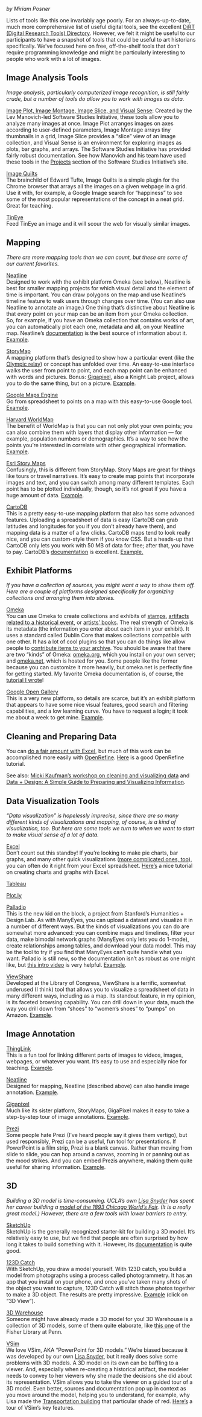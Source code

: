 *by Miriam Posner*

Lists of tools like this one invariably age poorly. For an
always-up-to-date, much more comprehensive list of useful digital tools,
see the excellent [DiRT (Digital Research Tools)
Directory](http://dirtdirectory.org/). However, we felt it might be
useful to our participants to have a snapshot of tools that could be
useful to art historians specifically. We’ve focused here on free,
off-the-shelf tools that don’t require programming knowledge and might
be particularly interesting to people who work with a lot of images.

Image Analysis Tools
--------------------

*Image analysis, particularly computerized image recognition, is still
fairly crude, but a number of tools do allow you to work with images as
data.*

[Image Plot, Image Montage, Image Slice, and Visual
Sense](http://lab.softwarestudies.com/p/software-for-digital-humanities.html):
Created by the Lev Manovich-led Software Studies Initiative, these tools
allow you to analyze many images at once. Image Plot arranges images on
axes according to user-defined parameters, Image Montage arrays tiny
thumbnails in a grid, Image Slice provides a “slice” view of an image
collection, and Visual Sense is an environment for exploring images as
plots, bar graphs, and arrays. The Software Studies Initiative has
provided fairly robust documentation. See how Manovich and his team have
used these tools in the
[Projects](http://lab.softwarestudies.com/p/research_14.html) section of
the Software Studies Initiative’s site.

[Image Quilts](http://imagequilts.com/)\
The brainchild of Edward Tufte, Image Quilts is a simple plugin for the
Chrome browser that arrays all the images on a given webpage in a grid.
Use it with, for example, a Google Image search for “happiness” to see
some of the most popular representations of the concept in a neat grid.
Great for teaching.

[TinEye](https://www.tineye.com/)\
Feed TinEye an image and it will scour the web for visually similar
images.

Mapping
-------

*There are more mapping tools than we can count, but these are some of
our current favorites.*

[Neatline](http://neatline.org/)\
Designed to work with the exhibit platform Omeka (see below), Neatline
is best for smaller mapping projects for which visual detail and the
element of time is important. You can draw polygons on the map and use
Neatline’s timeline feature to walk users through changes over time.
(You can also use Neatline to annotate an image.) One thing that’s
distinctive about Neatline is that every point on your map can be an
item from your Omeka collection. So, for example, if you have an Omeka
collection that contains works of art, you can automatically plot each
one, metadata and all, on your Neatline map. Neatline’s
[documentation](http://docs.neatline.org/) is the best source of
information about it.
[Example](http://ibnjubayr.lib.virginia.edu/view-exhibits).

[StoryMap](http://storymap.knightlab.com/)\
A mapping platform that’s designed to show how a particular event (like
the [Olympic
relay](http://storymap.knightlab.com/examples/sochi-2014-olympic-torch-relay.html))
or concept has unfolded over time. An easy-to-use interface walks the
user from point to point, and each map point can be enhanced with words
and pictures. Bonus:
[Gigapixel](http://storymap.knightlab.com/gigapixel.html), also a Knight
Lab project, allows you to do the same thing, but on a picture.
[Example](http://nps.maps.arcgis.com/apps/MapTour/index.html?appid=ed4298bcae2d48cc905a3491c16ca417&webmap=ea9fad7f1d6148a8bf5afc44c3662ae0).

[Google Maps Engine](https://mapsengine.google.com/map/)\
Go from spreadsheet to points on a map with this easy-to-use Google
tool.
[Example](https://mapsengine.google.com/map/embed?mid=zhuiTwVccKcw.kWvH6mZ0TfQI).

[Harvard WorldMap](http://worldmap.harvard.edu/)\
The benefit of WorldMap is that you can not only plot your own points;
you can also combine them with layers that display other information —
for example, population numbers or demographics. It’s a way to see how
the points you’re interested in correlate with other geographical
information. [Example](http://worldmap.harvard.edu/digitalJC/).

[Esri Story Maps](http://storymaps.arcgis.com/en/)\
Confusingly, this is different from StoryMap. Story Maps are great for
things like tours or travel narratives. It’s easy to create map points
that incorporate images and text, and you can switch among many
different templates. Each point has to be plotted individually, though,
so it’s not great if you have a huge amount of data.
[Example](http://story.maps.arcgis.com/apps/MapTour/?appid=d5b2c90d8a53466f9c3efb0f25d13325).

[CartoDB](http://cartodb.com/)\
This is a pretty easy-to-use mapping platform that also has some
advanced features. Uploading a spreadsheet of data is easy (CartoDB can
grab latitudes and longitudes for you if you don’t already have them),
and mapping data is a matter of a few clicks. CartoDB maps tend to look
really nice, and you can custom-style them if you know CSS. But a
heads-up that CartoDB only lets you work with 50 MB of data for free;
after that, you have to pay. CartoDB’s
[documentation](http://cartodb.com/docs) is excellent.
[Example.](http://www.afdc.energy.gov/locator/stations/)

Exhibit Platforms
-----------------

*If you have a collection of sources, you might want a way to show them
off. Here are a couple of platforms designed specifically for organizing
collections and arranging them into stories.*

[Omeka](http://omeka.org/)\
You can use Omeka to create collections and exhibits of
[stamps](http://blacksonstamp.omeka.net/), [artifacts related to a
historical
event](http://scarc.library.oregonstate.edu/omeka/exhibits/show/atomic),
or [artists’
books](http://marbl-omeka.library.emory.edu/marbl/exhibits/show/artistsbooksshowcase).
The real strength of Omeka is its metadata (the information you enter
about each item in your exhibit). It uses a standard called Dublin Core
that makes collections compatible with one other. It has a lot of cool
plugins so that you can do things like allow people to [contribute items
to your archive](http://omeka.org/codex/Plugins/Contribution). You
should be aware that there are two “kinds” of Omeka:
[omeka.org](http://omeka.org/), which you install on your own server;
and [omeka.net](http://www.omeka.net/), which is hosted for you. Some
people like the former because you can customize it more heavily, but
omeka.net is perfectly fine for getting started. My favorite Omeka
documentation is, of course, the [tutorial I
wrote](http://programminghistorian.org/lessons/up-and-running-with-omeka)!

[Google Open Gallery](http://www.google.com/opengallery)\
This is a very new platform, so details are scarce, but it’s an exhibit
platform that appears to have some nice visual features, good search and
filtering capabilities, and a low learning curve. You have to request a
login; it took me about a week to get mine.
[Example](http://belgian-comic-strip-center.culturalspot.org/home).

Cleaning and Preparing Data
---------------------------

You can [do a fair amount with
Excel](http://schoolofdata.org/handbook/recipes/cleaning-data-with-spreadsheets/),
but much of this work can be accomplished more easily with
[OpenRefine](http://openrefine.org/).
[Here](http://www.meanboyfriend.com/overdue_ideas/wp-content/uploads/2014/11/Introduction-to-OpenRefine-handout-CC-BY.pdf)
is a good OpenRefine tutorial.

See also: [Micki Kaufman’s workshop on cleaning and visualizing
data](http://www.mickikaufman.com/dfw-tools/) and [Data + Design: A
Simple Guide to Preparing and Visualizing
Information](https://infoactive.co/data-design).

Data Visualization Tools
------------------------

*“Data visualization” is hopelessly imprecise, since there are so many
different kinds of visualizations and mapping, of course, is a kind of
visualization, too. But here are some tools we turn to when we want to
start to make visual sense of a lot of data.*

[Excel](http://office.microsoft.com/en-us/excel/)\
Don’t count out this standby! If you’re looking to make pie charts, bar
graphs, and many other quick visualizations ([more complicated ones,
too](http://www.excelcharts.com/blog/)), you can often do it right from
your Excel spreadsheet.
[Here’s](http://office.microsoft.com/en-us/excel-help/charts-i-how-to-create-a-chart-RZ001105505.aspx)
a nice tutorial on creating charts and graphs with Excel.

[Tableau](https://www.tableau.com/new-features/9.0)

[Plot.ly](https://plot.ly/)

[Palladio](http://hdlab.stanford.edu/projects/palladio/)\
This is the new kid on the block, a project from Stanford’s Humanities +
Design Lab. As with ManyEyes, you can upload a dataset and visualize it
in a number of different ways. But the kinds of visualizations you can
do are somewhat more advanced: you can combine maps and timelines,
filter your data, make bimodal network graphs (ManyEyes only lets you do
1-mode), create relationships among tables, and download your data
model. This may be the tool to try if you find that ManyEyes can’t quite
handle what you want. Palladio is still new, so the documentation isn’t
as robust as one might like, but [this intro
video](http://hdlab.stanford.edu/lab-notebook/palladio/2014/06/20/full-video-tutorial/)
is very helpful. [Example](http://ricedh.github.io/01-palladio.html).

[ViewShare](http://viewshare.org/)\
Developed at the Library of Congress, ViewShare is a terrific, somewhat
underused (I think) tool that allows you to visualize a spreadsheet of
data in many different ways, including as a map. Its standout feature,
in my opinion, is its faceted browsing capability. You can drill down in
your data, much the way you drill down from “shoes” to “women’s shoes”
to “pumps” on Amazon.
[Example](http://viewshare.org/views/drevans/swag-diplomacy-black-travel-memoirs/).

Image Annotation
----------------

[ThingLink](https://www.thinglink.com/)\
This is a fun tool for linking different parts of images to videos,
images, webpages, or whatever you want. It’s easy to use and especially
nice for teaching.
[Example](https://www.thinglink.com/scene/500859588443111424).

[Neatline](http://neatline.org/)\
Designed for mapping, Neatline (described above) can also handle image
annotation.
[Example](http://bikinghistory.com/neatline/show/bf-goodrich-studio-components).

[Gigapixel](http://storymap.knightlab.com/gigapixel.html)\
Much like its sister platform, StoryMaps, GigaPixel makes it easy to
take a step-by-step tour of image annotations.
[Example](http://cdn.knightlab.com/libs/storymapjs/latest/embed/?url=https://www.googledrive.com/host/0B1d8oNIpMx53Wk9CdDlVZ01qU1E/published.json).

[Prezi](http://prezi.com/)\
Some people hate Prezi (I’ve heard people say it gives them vertigo),
but used responsibly, Prezi can be a useful, fun tool for presentations.
If PowerPoint is a film strip, Prezi is a blank canvas. Rather than
moving from slide to slide, you can hop around a canvas, zooming in or
panning out as the mood strikes. And you can embed Prezis anywhere,
making them quite useful for sharing information.
[Example](http://prezi.com/piwbxuqaih4f/world-cup-2014-must-watch-players-uk/).

3D
--

*Building a 3D model is time-consuming. UCLA’s own [Lisa
Snyder](https://idre.ucla.edu/people/profiles/lisa-snyder) has spent her
career building a [model of the 1893 Chicago World’s
Fair](http://www.ust.ucla.edu/ustweb/Projects/columbian_expo.htm). (It
is a really great model.) However, there are a few tools with lower
barriers to entry.*

[SketchUp](http://www.sketchup.com/)\
SketchUp is the generally recognized starter-kit for building a 3D
model. It’s relatively easy to use, but we find that people are often
surprised by how long it takes to build something with it. However, its
[documentation](http://www.sketchup.com/learn) is quite good.

[123D Catch](http://www.123dapp.com/catch)\
With SketchUp, you draw a model yourself. With 123D catch, you build a
model from photographs using a process called photogrammetry. It has an
app that you install on your phone, and once you’ve taken many shots of
the object you want to capture, 123D Catch will stitch those photos
together to make a 3D object. The results are pretty impressive.
[Example](http://www.123dapp.com/Catch/Canopic-jar-captured-by-Bradford-Lowery-cleaned-up/2553088)
(click on “3D View”).

[3D Warehouse](https://3dwarehouse.sketchup.com/index.html)\
Someone might have already made a 3D model for you! 3D Warehouse is a
collection of 3D models, some of them quite elaborate, like [this
one](https://3dwarehouse.sketchup.com/model.html?id=71187c14aab1b33bdc0d3b8ac51c2a32)
of the Fisher Library at Penn.

[VSim](https://idre.ucla.edu/gis-visualization/vsim)\
We love VSim, AKA “PowerPoint for 3D models.” We’re biased because it
was developed by our own [Lisa
Snyder](https://idre.ucla.edu/people/profiles/lisa-snyder), but it
really does solve some problems with 3D models. A 3D model on its own
can be baffling to a viewer. And, especially when re-creating a
historical artifact, the modeler needs to convey to her viewers why she
made the decisions she did about its representation. VSim allows you to
take the viewer on a guided tour of a 3D model. Even better, sources and
documentation pop up in context as you move around the model, helping
you to understand, for example, why Lisa made the [Transportation
building](http://www.ust.ucla.edu/ustweb/Projects/Columbian_Expo/Trans4_612.htm)
that particular shade of red.
[Here’s](https://www.youtube.com/watch?v=MYYtDTucKL8&feature=youtu.be) a
tour of VSim’s key features.
